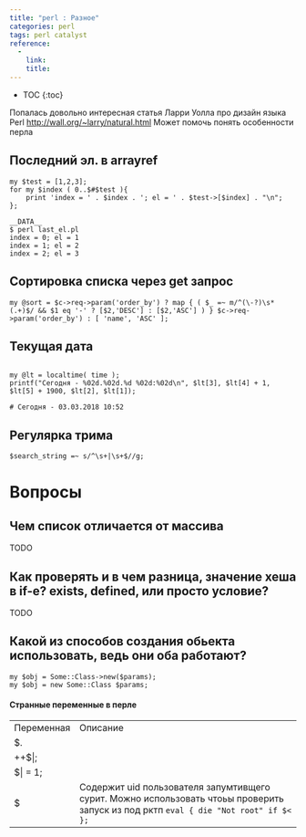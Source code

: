 ```yaml
---
title: "perl : Разное"
categories: perl
tags: perl catalyst
reference:
  -
    link:
    title:
---
```


* TOC 
{:toc}

Попалась довольно интересная статья Ларри Уолла про дизайн языка Perl
http://wall.org/~larry/natural.html
Может помочь понять особенности перла

## Последний эл. в arrayref
<pre><code class="perl">my $test = [1,2,3];
for my $index ( 0..$#$test ){
    print 'index = ' . $index . '; el = ' . $test->[$index] . "\n";
};

__DATA__
$ perl last_el.pl 
index = 0; el = 1
index = 1; el = 2
index = 2; el = 3
</code></pre>


## Сортировка списка через get запрос

<pre><code class="perl">my @sort = $c->req->param('order_by') ? map { ( $_ =~ m/^(\-?)\s*(.+)$/ && $1 eq '-' ? [$2,'DESC'] : [$2,'ASC'] ) } $c->req->param('order_by') : [ 'name', 'ASC' ];
</code></pre>

## Текущая дата

```

my @lt = localtime( time );
printf("Сегодня - %02d.%02d.%d %02d:%02d\n", $lt[3], $lt[4] + 1, $lt[5] + 1900, $lt[2], $lt[1]);

# Сегодня - 03.03.2018 10:52

```

## Регулярка трима
```
$search_string =~ s/^\s+|\s+$//g;
```

# Вопросы

## Чем список отличается от массива

TODO

## Как проверять и в чем разница, значение хеша в if-е? exists, defined, или просто условие?

TODO

## Какой из способов создания обьекта использовать, ведь они оба работают? 

<pre><code class="perl">my $obj = Some::Class->new($params);
my $obj = new Some::Class $params; 
</code></pre>

#### Странные переменные в перле

<table>
    <tr>
        <td>Переменная</td>
        <td>Описание</td>
    </tr>
    <tr>
        <td>$. </td>
        <td></td>
    </tr>
    <tr>
        <td>++$|;</td>
        <td></td>
    </tr>
    <tr>
        <td>$| = 1;</td>
        <td></td>
    </tr>
    <tr>
        <td>$</td>
        <td>Содержит uid пользователя запумтивщего сурит. Можно использовать чтоьы проверить запуск из под рктп <code class="perl">eval { die "Not root" if $< };</code></td></td>
    </tr>
</table>
